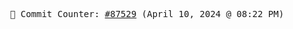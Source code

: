 <p align="center">
    <samp>
        📮 Commit Counter: <a href="https://github.com/Javascript-void0/Javascript-void0/commits/main">#87529</a> (April 10, 2024 @ 08:22 PM)
    </samp>
</p>